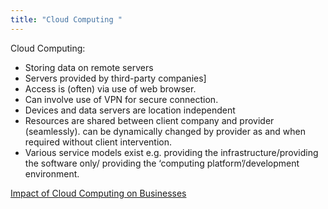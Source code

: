```yaml
---
title: "Cloud Computing "
--- 
```

Cloud Computing:

- Storing data on remote servers
- Servers provided by third-party companies]
- Access is (often) via use of web browser.
- Can involve use of VPN for secure connection.
- Devices and data servers are location independent
- Resources are shared between client company and provider (seamlessly). can be dynamically changed by provider as and when required without client intervention.
- Various service models exist e.g. providing the infrastructure/providing the software only/ providing the ‘computing platform’/development environment.

[Impact of Cloud Computing on Businesses](Impact-of-Cloud-Computing-on-Businesses.md)